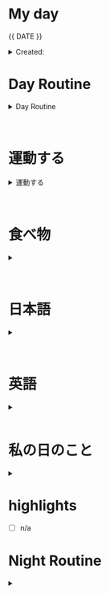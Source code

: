 # My day

{{ DATE }}
	<details>
    <summary> Created: </summary>
	{{ 20220800 }} 
	{{00:00}}
    </details>

      
# Day Routine
<details>
<summary> Day Routine </summary>

	- [ ] 起きる ~
	- [ ] meditate : affirmation -
	- [ ] ベッド
	- [ ] 歯をブラシする
	- [ ] シャワー
	- [ ] 一ページ「Book: <<  >>」

</details>

<br>
<br>


# 運動する
<details>
<summary> 運動する </summary>

	- [ ] ジムに行く 

	~ 時：```ｘ``` 
	なにをやりましたか？ ``` ```
*
not applicable, did not go to the gym 

</details>

<br>
<br>
	
# 食べ物
<details>
<summary> </summary>

	- [ ] 朝ご飯
		- [ ] ```<<　  >>```

	- [ ] 昼ご飯
		- [ ] ```<<    >>```

	- [ ] 晩ご飯
		- [ ] ```<<    >>```

</details>
<br>
<br>

# 日本語
<details>
<summary></summary>

	- [ ] 元気　教科書
	- [ ] あんき
	- [ ] WANIKANI - 
	- [ ] Manabi Reader
	- [ ] 聞き取り (jpconvoみたいです)
	- [ ] comprehensive jp, did not continue past 好きなもの

</details><br>
<br>

# 英語
<details >
<summary></summary>

- [ｘ] 今日の単語:

	 ``` 
	 SENSIBILITY
	  - 
	```
<details >
<summary> DID YOU KNOW? [ screenshot ] </summary>



</details>
</details>

<br>

# 私の日のこと
<details>
<summary></summary>

	 ```ジムの後に、```

	- [ ] 家に帰ったり、
	- [ ] シャワーをしたり
	- [ ] 昼ご飯を食べたり、[　]
	- [ ] 下がったりました：　「」
n/a

</details>


# highlights
- [ ] n/a
 

# Night Routine

<details>
<summary></summary>
	- [ ] water plants 
	- [ ] wash face
	- [ ] brush teeth
	- [ ] skin care
	- [ ] journal

Estimated sleep time: ~ [<<    >>]


❌


